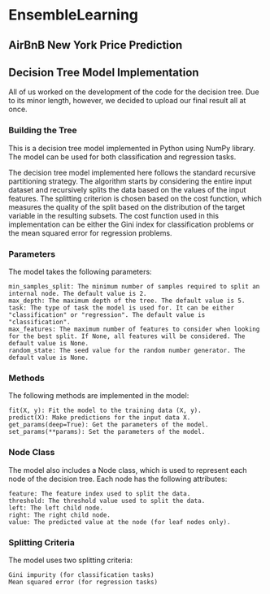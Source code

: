 # EnsembleLearning
## AirBnB New York Price Prediction







## Decision Tree Model Implementation

All of us worked on the development of the code for the decision tree. Due to its minor length, however, we decided to upload our final result all at once.

### Building the Tree

This is a decision tree model implemented in Python using NumPy library. The model can be used for both classification and regression tasks.

The decision tree model implemented here follows the standard recursive partitioning strategy. The algorithm starts by considering the entire input dataset and recursively splits the data based on the values of the input features. The splitting criterion is chosen based on the cost function, which measures the quality of the split based on the distribution of the target variable in the resulting subsets. The cost function used in this implementation can be either the Gini index for classification problems or the mean squared error for regression problems.

### Parameters

The model takes the following parameters:

    min_samples_split: The minimum number of samples required to split an internal node. The default value is 2.
    max_depth: The maximum depth of the tree. The default value is 5.
    task: The type of task the model is used for. It can be either "classification" or "regression". The default value is "classification".
    max_features: The maximum number of features to consider when looking for the best split. If None, all features will be considered. The default value is None.
    random_state: The seed value for the random number generator. The default value is None.
    
### Methods

The following methods are implemented in the model:

    fit(X, y): Fit the model to the training data (X, y).
    predict(X): Make predictions for the input data X.
    get_params(deep=True): Get the parameters of the model.
    set_params(**params): Set the parameters of the model.
    
### Node Class

The model also includes a Node class, which is used to represent each node of the decision tree. Each node has the following attributes:

    feature: The feature index used to split the data.
    threshold: The threshold value used to split the data.
    left: The left child node.
    right: The right child node.
    value: The predicted value at the node (for leaf nodes only).
    
### Splitting Criteria

The model uses two splitting criteria:

    Gini impurity (for classification tasks)
    Mean squared error (for regression tasks)
